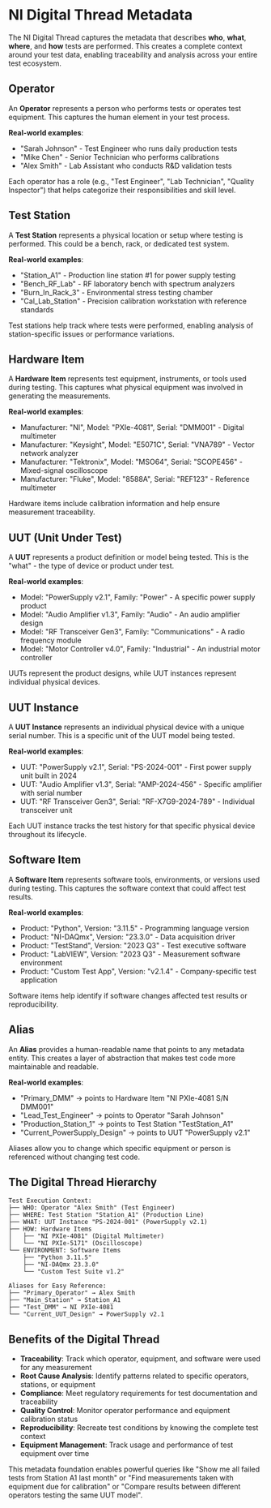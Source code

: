 # NI Digital Thread Metadata

The NI Digital Thread captures the metadata that describes **who**, **what**, **where**, and **how** tests are performed. This creates a complete context around your test data, enabling traceability and analysis across your entire test ecosystem.

## **Operator**
An **Operator** represents a person who performs tests or operates test equipment. This captures the human element in your test process.

**Real-world examples**:
- "Sarah Johnson" - Test Engineer who runs daily production tests
- "Mike Chen" - Senior Technician who performs calibrations  
- "Alex Smith" - Lab Assistant who conducts R&D validation tests

Each operator has a role (e.g., "Test Engineer", "Lab Technician", "Quality Inspector") that helps categorize their responsibilities and skill level.

## **Test Station**
A **Test Station** represents a physical location or setup where testing is performed. This could be a bench, rack, or dedicated test system.

**Real-world examples**:
- "Station_A1" - Production line station #1 for power supply testing
- "Bench_RF_Lab" - RF laboratory bench with spectrum analyzers
- "Burn_In_Rack_3" - Environmental stress testing chamber
- "Cal_Lab_Station" - Precision calibration workstation with reference standards

Test stations help track where tests were performed, enabling analysis of station-specific issues or performance variations.

## **Hardware Item**
A **Hardware Item** represents test equipment, instruments, or tools used during testing. This captures what physical equipment was involved in generating the measurements.

**Real-world examples**:
- Manufacturer: "NI", Model: "PXIe-4081", Serial: "DMM001" - Digital multimeter
- Manufacturer: "Keysight", Model: "E5071C", Serial: "VNA789" - Vector network analyzer  
- Manufacturer: "Tektronix", Model: "MSO64", Serial: "SCOPE456" - Mixed-signal oscilloscope
- Manufacturer: "Fluke", Model: "8588A", Serial: "REF123" - Reference multimeter

Hardware items include calibration information and help ensure measurement traceability.

## **UUT (Unit Under Test)**
A **UUT** represents a product definition or model being tested. This is the "what" - the type of device or product under test.

**Real-world examples**:
- Model: "PowerSupply v2.1", Family: "Power" - A specific power supply product
- Model: "Audio Amplifier v1.3", Family: "Audio" - An audio amplifier design
- Model: "RF Transceiver Gen3", Family: "Communications" - A radio frequency module
- Model: "Motor Controller v4.0", Family: "Industrial" - An industrial motor controller

UUTs represent the product designs, while UUT instances represent individual physical devices.

## **UUT Instance**
A **UUT Instance** represents an individual physical device with a unique serial number. This is a specific unit of the UUT model being tested.

**Real-world examples**:
- UUT: "PowerSupply v2.1", Serial: "PS-2024-001" - First power supply unit built in 2024
- UUT: "Audio Amplifier v1.3", Serial: "AMP-2024-456" - Specific amplifier with serial number
- UUT: "RF Transceiver Gen3", Serial: "RF-X7G9-2024-789" - Individual transceiver unit

Each UUT instance tracks the test history for that specific physical device throughout its lifecycle.

## **Software Item**
A **Software Item** represents software tools, environments, or versions used during testing. This captures the software context that could affect test results.

**Real-world examples**:
- Product: "Python", Version: "3.11.5" - Programming language version
- Product: "NI-DAQmx", Version: "23.3.0" - Data acquisition driver
- Product: "TestStand", Version: "2023 Q3" - Test executive software
- Product: "LabVIEW", Version: "2023 Q3" - Measurement software environment
- Product: "Custom Test App", Version: "v2.1.4" - Company-specific test application

Software items help identify if software changes affected test results or reproducibility.

## **Alias**
An **Alias** provides a human-readable name that points to any metadata entity. This creates a layer of abstraction that makes test code more maintainable and readable.

**Real-world examples**:
- "Primary_DMM" → points to Hardware Item "NI PXIe-4081 S/N DMM001"
- "Lead_Test_Engineer" → points to Operator "Sarah Johnson"
- "Production_Station_1" → points to Test Station "TestStation_A1"  
- "Current_PowerSupply_Design" → points to UUT "PowerSupply v2.1"

Aliases allow you to change which specific equipment or person is referenced without changing test code.

## **The Digital Thread Hierarchy**
```
Test Execution Context:
├── WHO: Operator "Alex Smith" (Test Engineer)
├── WHERE: Test Station "Station_A1" (Production Line)
├── WHAT: UUT Instance "PS-2024-001" (PowerSupply v2.1)
├── HOW: Hardware Items
│   ├── "NI PXIe-4081" (Digital Multimeter)
│   └── "NI PXIe-5171" (Oscilloscope) 
└── ENVIRONMENT: Software Items
    ├── "Python 3.11.5"
    ├── "NI-DAQmx 23.3.0"
    └── "Custom Test Suite v1.2"

Aliases for Easy Reference:
├── "Primary_Operator" → Alex Smith
├── "Main_Station" → Station_A1
├── "Test_DMM" → NI PXIe-4081
└── "Current_UUT_Design" → PowerSupply v2.1
```

## **Benefits of the Digital Thread**
- **Traceability**: Track which operator, equipment, and software were used for any measurement
- **Root Cause Analysis**: Identify patterns related to specific operators, stations, or equipment  
- **Compliance**: Meet regulatory requirements for test documentation and traceability
- **Quality Control**: Monitor operator performance and equipment calibration status
- **Reproducibility**: Recreate test conditions by knowing the complete test context
- **Equipment Management**: Track usage and performance of test equipment over time

This metadata foundation enables powerful queries like "Show me all failed tests from Station A1 last month" or "Find measurements taken with equipment due for calibration" or "Compare results between different operators testing the same UUT model".